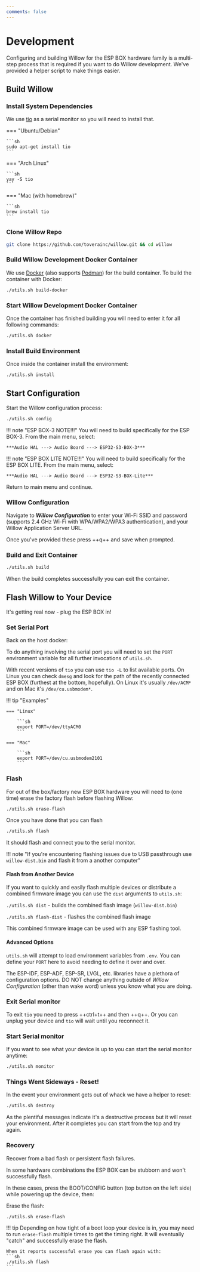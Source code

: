 ```yaml
---
comments: false
---
```


# Development

Configuring and building Willow for the ESP BOX hardware family is a multi-step process that is required if you want to do Willow development. We've provided a helper script to make things easier.

## Build Willow

### Install System Dependencies

We use [tio](https://github.com/tio/tio) as a serial monitor so you will need to install that.

=== "Ubuntu/Debian"

    ```sh
    sudo apt-get install tio
    ```

=== "Arch Linux"

    ```sh
    yay -S tio
    ```

=== "Mac (with homebrew)"

    ```sh
    brew install tio
    ```

### Clone Willow Repo

```sh
git clone https://github.com/toverainc/willow.git && cd willow
```

### Build Willow Development Docker Container

We use [Docker](https://www.docker.com/) (also supports [Podman](https://podman.io/)) for the build container. To build the container with Docker:

```sh
./utils.sh build-docker
```

### Start Willow Development Docker Container

Once the container has finished building you will need to enter it for all following commands:

```sh
./utils.sh docker
```

### Install Build Environment

Once inside the container install the environment:

```sh
./utils.sh install
```

## Start Configuration

Start the Willow configuration process:

```sh
./utils.sh config
```

!!! note "ESP BOX-3 NOTE!!!"
    You will need to build specifically for the ESP BOX-3. From the main menu, select:

    ***Audio HAL ---> Audio Board ---> ESP32-S3-BOX-3***

!!! note "ESP BOX LITE NOTE!!!"
    You will need to build specifically for the ESP BOX LITE. From the main menu, select:

    ***Audio HAL ---> Audio Board ---> ESP32-S3-BOX-Lite***

Return to main menu and continue.

### Willow Configuration

Navigate to ***Willow Configuration*** to enter your Wi-Fi SSID and password (supports 2.4 GHz Wi-Fi with WPA/WPA2/WPA3 authentication), and your Willow Application Server URL.

Once you've provided these press ++q++ and save when prompted.

### Build and Exit Container

```sh
./utils.sh build
```

When the build completes successfully you can exit the container.

## Flash Willow to Your Device

It's getting real now - plug the ESP BOX in!

### Set Serial Port

Back on the host docker:

To do anything involving the serial port you will need to set the `PORT` environment variable for all further invocations of `utils.sh`.

With recent versions of `tio` you can use `tio -L` to list available ports. On Linux you can check `dmesg` and look for the path of the recently connected ESP BOX (furthest at the bottom, hopefully). On Linux it's usually `/dev/ACM*` and on Mac it's `/dev/cu.usbmodem*`.

!!! tip "Examples"

    === "Linux"

        ```sh
        export PORT=/dev/ttyACM0
        ```

    === "Mac"

        ```sh
        export PORT=/dev/cu.usbmodem2101
        ```

### Flash

For out of the box/factory new ESP BOX hardware you will need to (one time) erase the factory flash before flashing Willow:

```sh
./utils.sh erase-flash
```

Once you have done that you can flash

```sh
./utils.sh flash
```

It should flash and connect you to the serial monitor.

!!! note "If you're encountering flashing issues due to USB passthrough use `willow-dist.bin` and flash it from a another computer"

#### Flash from Another Device

If you want to quickly and easily flash multiple devices or distribute a combined firmware image you can use the `dist` arguments to `utils.sh`:

`./utils.sh dist` - builds the combined flash image (`willow-dist.bin`)

`./utils.sh flash-dist` - flashes the combined flash image 

This combined firmware image can be used with any ESP flashing tool.

#### Advanced Options

`utils.sh` will attempt to load environment variables from `.env`. You can define your `PORT` here to avoid needing to define it over and over.

The ESP-IDF, ESP-ADF, ESP-SR, LVGL, etc. libraries have a plethora of configuration options. DO NOT change anything outside of _Willow Configuration_ (other than wake word) unless you know what you are doing.

### Exit Serial monitor

To exit `tio` you need to press ++ctrl+t++ and then ++q++. Or you can unplug your device and ```tio``` will wait until you reconnect it.

### Start Serial monitor

If you want to see what your device is up to you can start the serial monitor anytime:

```sh
./utils.sh monitor
```

### Things Went Sideways - Reset!

In the event your environment gets out of whack we have a helper to reset:

```sh
./utils.sh destroy
```

As the plentiful messages indicate it's a destructive process but it will reset your environment. After it completes you can start from the top and try again.

### Recovery

Recover from a bad flash or persistent flash failures.

In some hardware combinations the ESP BOX can be stubborn and won't successfully flash.

In these cases, press the BOOT/CONFIG button (top button on the left side) while powering up the device, then:

Erase the flash:

```sh
./utils.sh erase-flash
```

!!! tip 
    Depending on how tight of a boot loop your device is in, you may need to run `erase-flash` multiple times to get the timing right. It will eventually "catch" and successfully erase the flash.

    When it reports successful erase you can flash again with:
    ```sh 
    ./utils.sh flash
    ```

